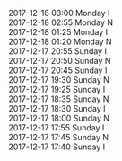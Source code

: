 2017-12-18 03:00 Monday  I  
2017-12-18 02:55 Monday  N  
2017-12-18 01:25 Monday  I  
2017-12-18 01:20 Monday  N  
2017-12-17 20:55 Sunday  I  
2017-12-17 20:50 Sunday  N  
2017-12-17 20:45 Sunday  I  
2017-12-17 19:30 Sunday  N  
2017-12-17 19:25 Sunday  I  
2017-12-17 18:35 Sunday  N  
2017-12-17 18:30 Sunday  I  
2017-12-17 18:00 Sunday  N  
2017-12-17 17:55 Sunday  I  
2017-12-17 17:45 Sunday  N  
2017-12-17 17:40 Sunday  I  
